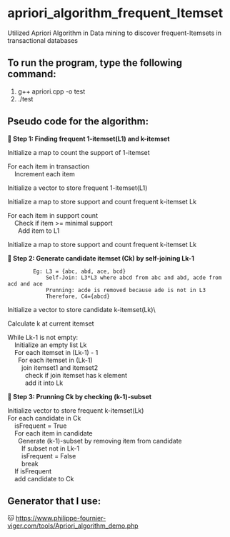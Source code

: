 # apriori_algorithm_frequent_Itemset
Utilized Apriori Algorithm in Data mining to discover frequent-Itemsets in transactional databases
## To run the program, type the following command:
1. g++ apriori.cpp -o test
2. ./test

## Pseudo code for the algorithm:
**🐾 Step 1: Finding frequent 1-itemset(L1) and k-itemset**

Initialize a map to count the support of 1-itemset

For each item in transaction\
&nbsp;&nbsp;&nbsp;&nbsp;Increment each item

Initialize a vector to store frequent 1-itemset(L1)

Initialize a map to store support and count frequent k-itemset Lk

For each item in support count\
&nbsp;&nbsp;&nbsp;&nbsp;Check if item >= minimal support\
&nbsp;&nbsp;&nbsp;&nbsp;&nbsp;&nbsp;Add item to L1

Initialize a map to store support and count frequent k-itemset Lk


**🐾 Step 2: Generate candidate itemset (Ck) by self-joining Lk-1**
   
            Eg: L3 = {abc, abd, ace, bcd}
                Self-Join: L3*L3 where abcd from abc and abd, acde from acd and ace
                Prunning: acde is removed because ade is not in L3
                Therefore, C4={abcd}

Initialize a vector to store candidate k-itemset(Lk)\

Calculate k at current itemset

While Lk-1 is not empty:\
&nbsp;&nbsp;&nbsp;&nbsp;Initialize an empty list Lk\
&nbsp;&nbsp;&nbsp;&nbsp;For each itemset in (Lk-1) - 1\
&nbsp;&nbsp;&nbsp;&nbsp;&nbsp;&nbsp;For each itemset in (Lk-1)\
&nbsp;&nbsp;&nbsp;&nbsp;&nbsp;&nbsp;&nbsp;&nbsp;join itemset1 and itemset2\
&nbsp;&nbsp;&nbsp;&nbsp;&nbsp;&nbsp;&nbsp;&nbsp;&nbsp;&nbsp;check if join itemset has k element\
&nbsp;&nbsp;&nbsp;&nbsp;&nbsp;&nbsp;&nbsp;&nbsp;&nbsp;&nbsp;add it into Lk

**🐾 Step 3: Prunning Ck by checking (k-1)-subset**

Initialize vector to store frequent k-itemset(Lk)\
For each candidate in Ck\
&nbsp;&nbsp;&nbsp;&nbsp;isFrequent = True\
&nbsp;&nbsp;&nbsp;&nbsp;For each item in candidate\
&nbsp;&nbsp;&nbsp;&nbsp;&nbsp;&nbsp;Generate (k-1)-subset by removing item from candidate\
&nbsp;&nbsp;&nbsp;&nbsp;&nbsp;&nbsp;&nbsp;&nbsp;If subset not in Lk-1\
&nbsp;&nbsp;&nbsp;&nbsp;&nbsp;&nbsp;&nbsp;&nbsp;isFrequent = False\
&nbsp;&nbsp;&nbsp;&nbsp;&nbsp;&nbsp;&nbsp;&nbsp;break\
&nbsp;&nbsp;&nbsp;&nbsp;If isFrequent\
&nbsp;&nbsp;&nbsp;&nbsp;add candidate to Ck

## Generator that I use: 
🐱 https://www.philippe-fournier-viger.com/tools/Apriori_algorithm_demo.php

